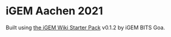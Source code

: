 # iGEM Aachen 2021 

Built using [the iGEM Wiki Starter Pack](https://igem-wiki-starter.readthedocs.io) v0.1.2 by iGEM BITS Goa.